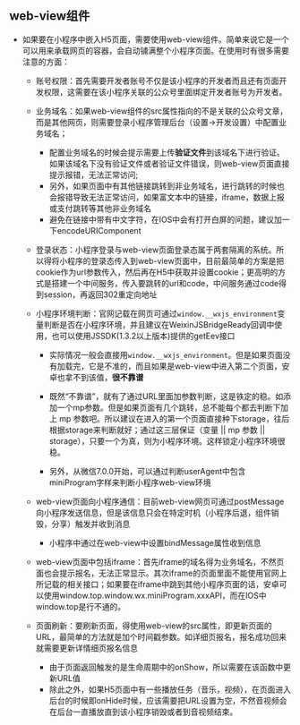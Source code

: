 ## web-view组件

- 如果要在小程序中嵌入H5页面，需要使用web-view组件。简单来说它是一个可以用来承载网页的容器，会自动铺满整个小程序页面。在使用时有很多需要注意的方面：

  - 账号权限：首先需要开发者账号不仅是该小程序的开发者而且还有页面开发权限，这需要在该小程序关联的公众号里面绑定开发者账号为开发者。

  - 业务域名：如果web-view组件的src属性指向的不是关联的公众号文章，而是其他网页，则需要登录小程序管理后台（设置->开发设置）中配置业务域名；
    - 配置业务域名的时候会提示需要上传**验证文件**到该域名下进行验证。如果该域名下没有验证文件或者验证文件错误，则web-view页面直接提示报错，无法正常访问; 
    - 另外，如果页面中有其他链接跳转到非业务域名，进行跳转的时候也会报错导致无法正常访问，如果富文本中的链接，iframe，数据上报或支付跳转等其他非业务域名
    - 避免在链接中带有中文字符，在IOS中会有打开白屏的问题，建议加一下encodeURIComponent

  - 登录状态：小程序登录与web-view页面登录态属于两套隔离的系统。所以得将小程序的登录态传入到web-view页面中，目前最简单的方案是把cookie作为url参数传入，然后再在H5中获取并设置cookie；更高明的方式是搭建一个中间服务，传入要跳转的url和code，中间服务通过code得到session，再返回302重定向地址

  - 小程序环境判断：官网记载在网页可通过`window.__wxjs_environment`变量判断是否在小程序环境，并且建议在WeixinJSBridgeReady回调中使用，也可以使用JSSDK(1.3.2以上版本)提供的getEev接口
    
    - 实际情况一般会直接用`window.__wxjs_environment`。但是如果页面没有加载完，它是不准的，而且如果是web-view中进入第二个页面，安卓也拿不到该值，**很不靠谱**

    - 既然“不靠谱”，就有了通过URL里面加参数判断，这是铁定的稳。如添加一个mp参数。但是如果页面有几个跳转，总不能每个都去判断下加上 mp 参数吧。所以建议在进入的第一个页面直接种下storage，往后根据storage来判断就好；通过这三层保证（变量 || mp 参数 || storage），只要一个为真，则为小程序环境。这样锁定小程序环境很稳。

    - 另外，从微信7.0.0开始，可以通过判断userAgent中包含miniProgram字样来判断小程序web-view环境
    

  - web-view页面向小程序通信：目前web-view网页可通过postMessage向小程序发送信息，但是该信息只会在特定时机（小程序后退，组件销毁，分享）触发并收到消息

    - 小程序中通过在web-view中设置bindMessage属性收到信息
  
  - web-view页面中包括iframe：首先iframe的域名得为业务域名，不然页面也会提示报名，无法正常显示。其次iframe的页面里面不能使用官网上所记载的相关接口；如果要在iframe中跳到其他小程序页面的话，安卓可以使用window.top.window.wx.miniProgram.xxxAPI，而在IOS中window.top是行不通的。

  - 页面刷新：要刷新页面，得使用web-view的src属性，即更新页面的URL，最简单的方法就是加个时间戳参数。如详细页报名，报名成功回来就需要更新详情细页报名信息
    
    - 由于页面返回触发的是生命周期中的onShow，所以需要在该函数中更新URL值
    - 除此之外，如果H5页面中有一些播放任务（音乐，视频），在页面进入后台的时候即onHide时候，应该需要把URL设置为空，不然音视频会在后台一直播放直到该小程序销毁或者到音视频结束。
